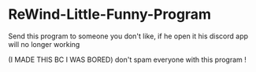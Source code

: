 # ReWind-Little-Funny-Program
Send this program to someone you don't like, if he open it his discord app will no longer working

(I MADE THIS BC I WAS BORED)
don't spam everyone with this program !
